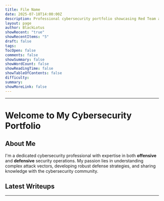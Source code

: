 ```yaml
---
title: File Name
date: 2025-07-18T14:00:00Z
description: Professional cybersecurity portfolio showcasing Red Team and Blue Team expertise
layout: page
author: BlackLotus
showRecent: "true"
showRecentItems: "5"
draft: false
tags: 
TocOpen: false
comments: false
showSummary: false
showWordCount: false
showReadingTime: false
showTableOfContents: false
difficulty: 
summary: 
showMoreLink: false
---
```

  

---

  
# Welcome to My Cybersecurity Portfolio

## About Me

I'm a dedicated cybersecurity professional with expertise in both **offensive** and **defensive** security operations. My passion lies in understanding complex attack vectors, developing robust defense strategies, and sharing knowledge with the cybersecurity community.
## Latest Writeups


---

